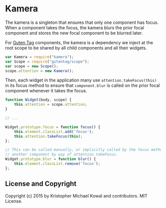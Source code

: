 
# Kamera

The kamera is a singleton that ensures that only one component has focus.
When a component takes the focus, the kamera blurs the prior focal component
and stores the new focal component to be blurred later.

For [Guten Tag][] components, the kamera is a dependency we inject at the root
scope to be shared by all child components and all their widgets.

[Guten Tag]: https://github.com/

```js
var Kamera = require("kamera");
var Scope = require("gutentag/scope");
var scope = new Scope();
scope.attention = new Kamera();
```

Then, each widget in the application many use `attention.takeFocus(this)` in its
focus method to ensure that `component.blur` is called on the prior focal
component whenever it takes the focus.

```js
function Widget(body, scope) {
    this.attention = scope.attention;
}

// ...

Widget.prototype.focus = function focus() {
    this.element.classList.add('focus');
    this.attention.takeFocus(this);
};

// This can be called manually, or implicitly called by the focus method of
// another component by way of attention.takeFocus.
Widget.prototype.blur = function blur() {
    this.element.classList.remove('focus');
};
```

## License and Copyright

Copyright (c) 2015 by Kristopher Michael Kowal and contributors.
MIT License.
